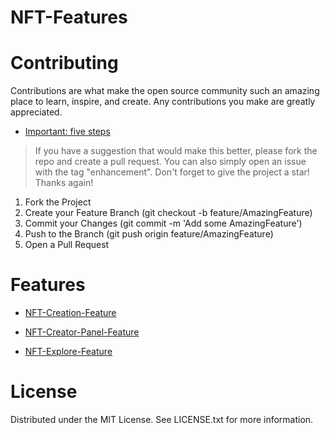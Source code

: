 # NFT-Features

# Contributing
Contributions are what make the open source community such an amazing place to learn, inspire, and create. Any contributions you make are greatly appreciated.

- [Important: five steps](https://aramis-tech.github.io/career/Career/)

> If you have a suggestion that would make this better, please fork the repo and create a pull request. You can also simply open an issue with the tag "enhancement". Don't forget to give the project a star! Thanks again!

1.  Fork the Project
2.  Create your Feature Branch (git checkout -b feature/AmazingFeature)
3.  Commit your Changes (git commit -m 'Add some AmazingFeature')
4.  Push to the Branch (git push origin feature/AmazingFeature)
5.  Open a Pull Request

# Features

- [NFT-Creation-Feature](https://github.com/armanriazi/nft-music-backlog-raw/blob/main/NFT-Creation-Feature.md)

- [NFT-Creator-Panel-Feature](https://github.com/armanriazi/nft-music-backlog-raw/blob/main/NFT-Creator-Panel-Feature.md)

- [NFT-Explore-Feature](https://github.com/armanriazi/nft-music-backlog-raw/blob/main/NFT-Explore-Feature.md)

# License
Distributed under the MIT License. See LICENSE.txt for more information.
